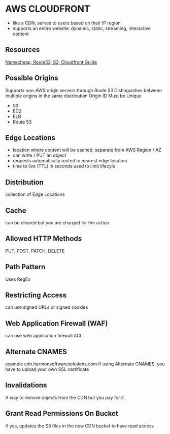 # AWS CLOUDFRONT

- like a CDN, serves to users based on their IP region
- supports an entire website: dynamic, static, streaming, interactive content

## Resources

[Namecheap, Route53, S3, Cloudfront Guide](https://benjamincongdon.me/blog/2017/06/13/How-to-Deploy-a-Secure-Static-Site-to-AWS-with-S3-and-CloudFront/)

## Possible Origins

Supports non-AWS origin servers through Route 53
Distinguishes between multiple origins in the same distribution
Origin ID Must be Unique

- S3
- EC2
- ELB
- Route 53

## Edge Locations

- location where content will be cached, separate from AWS Region / AZ
- can write / PUT an object
- requests automatically routed to nearest edge location
- time to live (TTL) in seconds used to limit lifecyle

## Distribution

collection of Edge Locations

## Cache

can be cleared but you are charged for the action

## Allowed HTTP Methods

PUT, POST, PATCH, DELETE

## Path Pattern

Uses RegEx

## Restricting Access

can use signed URLs or signed cookies

## Web Application Firewall (WAF)

can use web application firewall ACL

## Alternate CNAMES

example cdn.harmonsoftwaresolutions.com
If using Alternate CNAMES, you have to upload your own SSL certificate

## Invalidations

A way to remove objects from the CDN but you pay for it

## Grant Read Permissions On Bucket

If yes, updates the S3 files in the new CDN bucket to have read access
